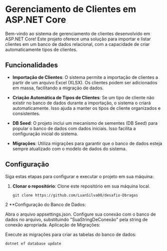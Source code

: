 # Gerenciamento de Clientes em ASP.NET Core

Bem-vindo ao sistema de gerenciamento de clientes desenvolvido em ASP.NET Core! Este projeto oferece uma solução para importar e listar clientes em um banco de dados relacional, com a capacidade de criar automaticamente tipos de clientes.

## Funcionalidades

- **Importação de Clientes**: O sistema permite a importação de clientes a partir de um arquivo Excel (XLSX). Os clientes podem ser adicionados em massa, facilitando a migração de dados.

- **Criação Automática de Tipos de Clientes**: Se um tipo de cliente não existir no banco de dados durante a importação, o sistema o criará automaticamente. Isso ajuda a manter os tipos de cliente organizados e consistentes.

- **DB Seed**: O projeto inclui um mecanismo de sementes (DB Seed) para popular o banco de dados com dados iniciais. Isso facilita a configuração inicial do sistema.

- **Migrações**: Utiliza migrações para garantir que o banco de dados esteja sempre atualizado com o modelo de dados do sistema.

## Configuração

Siga estas etapas para configurar e executar o projeto em sua máquina:

1. **Clonar o repositório**: Clone este repositório em sua máquina local.

   ```shell
   git clone https://github.com/LuanSilva00/desafio-Dbragas

2 **Configuração do Banco de Dados:

Abra o arquivo appsettings.json.
Configure sua conexão com o banco de dados no arquivo, substituindo "SuaStringDeConexão" pela string de conexão apropriada.
Aplicação de Migrações:

Execute as migrações para criar as tabelas do banco de dados:
```shell
dotnet ef database update
   
